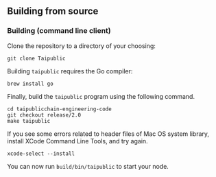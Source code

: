 ## Building from source

### Building  (command line client)

Clone the repository to a directory of your choosing:

```shell
git clone Taipublic
```

Building `taipublic` requires the Go compiler:

```shell
brew install go
```

Finally, build the `taipublic` program using the following command.
```shell
cd taipublicchain-engineering-code
git checkout release/2.0
make taipublic
```

If you see some errors related to header files of Mac OS system library, install XCode Command Line Tools, and try again.

```shell
xcode-select --install
```

You can now run `build/bin/taipublic` to start your node.
